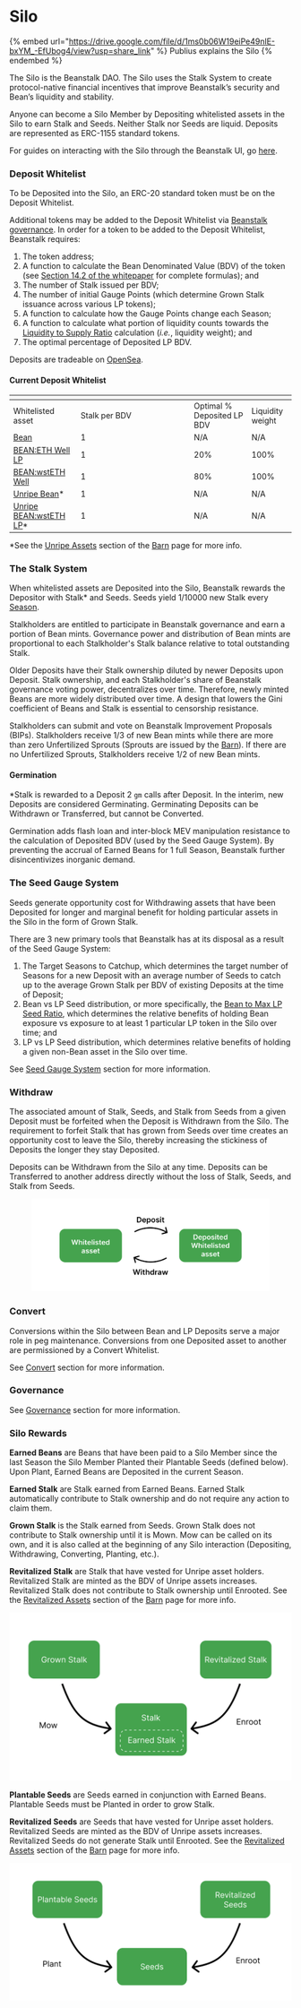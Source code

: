 # Silo

{% embed url="https://drive.google.com/file/d/1ms0b06W19eiPe49nlE-bxYM_-EfUbog4/view?usp=share_link" %}
Publius explains the Silo
{% endembed %}

The Silo is the Beanstalk DAO. The Silo uses the Stalk System to create protocol-native financial incentives that improve Beanstalk’s security and Bean’s liquidity and stability.

Anyone can become a Silo Member by Depositing whitelisted assets in the Silo to earn Stalk and Seeds. Neither Stalk nor Seeds are liquid. Deposits are represented as ERC-1155 standard tokens.

For guides on interacting with the Silo through the Beanstalk UI, go [here](../../guides/silo/).

### **Deposit Whitelist**

To be Deposited into the Silo, an ERC-20 standard token must be on the Deposit Whitelist.

Additional tokens may be added to the Deposit Whitelist via [Beanstalk governance](../broken-reference/). In order for a token to be added to the Deposit Whitelist, Beanstalk requires:

1. The token address;
2. A function to calculate the Bean Denominated Value (BDV) of the token (see [Section 14.2 of the whitepaper](https://bean.money/beanstalk.pdf#subsection.14.2) for complete formulas); and
3. The number of Stalk issued per BDV;
4. The number of initial Gauge Points (which determine Grown Stalk issuance across various LP tokens);
5. A function to calculate how the Gauge Points change each Season;
6. A function to calculate what portion of liquidity counts towards the [Liquidity to Supply Ratio](../../peg-maintenance/overview.md#liquidity-level) calculation (_i.e._, liquidity weight); and
7. The optimal percentage of Deposited LP BDV.

Deposits are tradeable on [OpenSea](https://opensea.io/collection/silo-deposits).

#### **Current Deposit Whitelist**

<table data-header-hidden><thead><tr><th></th><th width="188.33333333333331"></th><th></th><th></th></tr></thead><tbody><tr><td>Whitelisted asset</td><td>Stalk per BDV</td><td>Optimal % Deposited LP BDV</td><td>Liquidity weight</td></tr><tr><td><a href="https://etherscan.io/address/0xBEA0000029AD1c77D3d5D23Ba2D8893dB9d1Efab">Bean</a></td><td>1</td><td>N/A</td><td>N/A</td></tr><tr><td><a href="https://etherscan.io/address/0xBEA0e11282e2bB5893bEcE110cF199501e872bAd">BEAN:ETH Well LP</a></td><td>1</td><td>20%</td><td>100%</td></tr><tr><td><a href="https://etherscan.io/address/0xbea0000113b0d182f4064c86b71c315389e4715d">BEAN:wstETH Well</a></td><td>1</td><td>80%</td><td>100%</td></tr><tr><td><a href="https://etherscan.io/address/0x1BEA0050E63e05FBb5D8BA2f10cf5800B6224449">Unripe Bean</a>*</td><td>1</td><td>N/A</td><td>N/A</td></tr><tr><td><a href="https://etherscan.io/address/0x1BEA3CcD22F4EBd3d37d731BA31Eeca95713716D">Unripe BEAN:wstETH LP</a>*</td><td>1</td><td>N/A</td><td>N/A</td></tr></tbody></table>

\*See the [Unripe Assets](../barn.md#unripe-assets) section of the [Barn](../barn.md) page for more info.

### **The Stalk System**

When whitelisted assets are Deposited into the Silo, Beanstalk rewards the Depositor with Stalk\* and Seeds. Seeds yield 1/10000 new Stalk every [Season](../sun.md).

Stalkholders are entitled to participate in Beanstalk governance and earn a portion of Bean mints. Governance power and distribution of Bean mints are proportional to each Stalkholder's Stalk balance relative to total outstanding Stalk.

Older Deposits have their Stalk ownership diluted by newer Deposits upon Deposit. Stalk ownership, and each Stalkholder's share of Beanstalk governance voting power, decentralizes over time. Therefore, newly minted Beans are more widely distributed over time. A design that lowers the Gini coefficient of Beans and Stalk is essential to censorship resistance.

Stalkholders can submit and vote on Beanstalk Improvement Proposals (BIPs). Stalkholders receive 1/3 of new Bean mints while there are more than zero Unfertilized Sprouts (Sprouts are issued by the [Barn](../barn.md)). If there are no Unfertilized Sprouts, Stalkholders receive 1/2 of new Bean mints.

#### Germination

\*Stalk is rewarded to a Deposit 2 `gm` calls after Deposit. In the interim, new Deposits are considered Germinating. Germinating Deposits can be Withdrawn or Transferred, but cannot be Converted.

Germination adds flash loan and inter-block MEV manipulation resistance to the calculation of Deposited BDV (used by the Seed Gauge System). By preventing the accrual of Earned Beans for 1 full Season, Beanstalk further disincentivizes inorganic demand.

### The Seed Gauge System

Seeds generate opportunity cost for Withdrawing assets that have been Deposited for longer and marginal benefit for holding particular assets in the Silo in the form of Grown Stalk.

There are 3 new primary tools that Beanstalk has at its disposal as a result of the Seed Gauge System:

1. The Target Seasons to Catchup, which determines the target number of Seasons for a new Deposit with an average number of Seeds to catch up to the average Grown Stalk per BDV of existing Deposits at the time of Deposit;
2. Bean vs LP Seed distribution, or more specifically, the [Bean to Max LP Seed Ratio](../../peg-maintenance/bean-to-max-lp-seed-ratio.md), which determines the relative benefits of holding Bean exposure vs exposure to at least 1 particular LP token in the Silo over time; and
3. LP vs LP Seed distribution, which determines relative benefits of holding a given non-Bean asset in the Silo over time.

See [Seed Gauge System](seed-gauge-system.md) section for more information.

### **Withdraw**

The associated amount of Stalk, Seeds, and Stalk from Seeds from a given Deposit must be forfeited when the Deposit is Withdrawn from the Silo. The requirement to forfeit Stalk that has grown from Seeds over time creates an opportunity cost to leave the Silo, thereby increasing the stickiness of Deposits the longer they stay Deposited.

Deposits can be Withdrawn from the Silo at any time. Deposits can be Transferred to another address directly without the loss of Stalk, Seeds, and Stalk from Seeds.

<figure><img src="../../.gitbook/assets/deposit.png" alt=""><figcaption></figcaption></figure>

### **Convert**

Conversions within the Silo between Bean and LP Deposits serve a major role in peg maintenance. Conversions from one Deposited asset to another are permissioned by a Convert Whitelist.&#x20;

See [Convert](../../peg-maintenance/convert.md) section for more information.

### **Governance**

See [Governance](../../governance/beanstalk/) section for more information.

### **Silo Rewards**

**Earned Beans** are Beans that have been paid to a Silo Member since the last Season the Silo Member Planted their Plantable Seeds (defined below). Upon Plant, Earned Beans are Deposited in the current Season.

**Earned Stalk** are Stalk earned from Earned Beans. Earned Stalk automatically contribute to Stalk ownership and do not require any action to claim them.

**Grown Stalk** is the Stalk earned from Seeds. Grown Stalk does not contribute to Stalk ownership until it is Mown. Mow can be called on its own, and it is also called at the beginning of any Silo interaction (Depositing, Withdrawing, Converting, Planting, etc.).

**Revitalized Stalk** are Stalk that have vested for Unripe asset holders. Revitalized Stalk are minted as the BDV of Unripe assets increases. Revitalized Stalk does not contribute to Stalk ownership until Enrooted. See the [Revitalized Assets](../barn.md#revitalized-assets) section of the [Barn](../barn.md) page for more info.

![](../../.gitbook/assets/stalk.png)

**Plantable Seeds** are Seeds earned in conjunction with Earned Beans. Plantable Seeds must be Planted in order to grow Stalk.

**Revitalized Seeds** are Seeds that have vested for Unripe asset holders. Revitalized Seeds are minted as the BDV of Unripe assets increases. Revitalized Seeds do not generate Stalk until Enrooted. See the [Revitalized Assets](../barn.md#revitalized-assets) section of the [Barn](../barn.md) page for more info.

![](../../.gitbook/assets/seeds.png)
